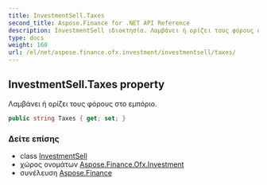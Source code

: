 ```yaml
---
title: InvestmentSell.Taxes
second_title: Aspose.Finance for .NET API Reference
description: InvestmentSell ιδιοκτησία. Λαμβάνει ή ορίζει τους φόρους στο εμπόριο.
type: docs
weight: 160
url: /el/net/aspose.finance.ofx.investment/investmentsell/taxes/
---
```

## InvestmentSell.Taxes property

Λαμβάνει ή ορίζει τους φόρους στο εμπόριο.

```csharp
public string Taxes { get; set; }
```

### Δείτε επίσης

* class [InvestmentSell](../)
* χώρος ονομάτων [Aspose.Finance.Ofx.Investment](../../investmentsell/)
* συνέλευση [Aspose.Finance](../../../)


